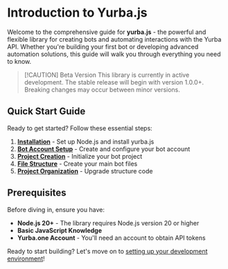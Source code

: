 # Introduction to Yurba.js <Badge type="tip" text="0.1.9+" />

Welcome to the comprehensive guide for **yurba.js** - the powerful and flexible library for creating bots and automating interactions with the Yurba API. Whether you're building your first bot or developing advanced automation solutions, this guide will walk you through everything you need to know.

> [!CAUTION] Beta Version
> This library is currently in active development. The stable release will begin with version 1.0.0+. Breaking changes may occur between minor versions.

## Quick Start Guide

Ready to get started? Follow these essential steps:

1. **[Installation](/setup/installation)** - Set up Node.js and install yurba.js
2. **[Bot Account Setup](/setup/setting-up-bot-account)** - Create and configure your bot account
3. **[Project Creation](/development/create-project)** - Initialize your bot project
4. **[File Structure](/development/create-files)** - Create your main bot files
5. **[Project Organization](/development/structure)** - Upgrade structure code

## Prerequisites

Before diving in, ensure you have:

- **Node.js 20+** - The library requires Node.js version 20 or higher
- **Basic JavaScript Knowledge** 
- **Yurba.one Account** - You'll need an account to obtain API tokens

Ready to start building? Let's move on to [setting up your development environment](/setup/installation)!
